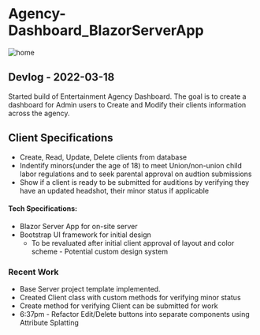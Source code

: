﻿# Agency-Dashboard_BlazorServerApp
 
 ![home](https://user-images.githubusercontent.com/71806398/159093738-14e7047b-9883-4280-bc96-17f0514c98e5.png)

<h2>
  Devlog - 2022-03-18
  </h2>
  <p>
  Started build of Entertainment Agency Dashboard. The goal is to create a dashboard for Admin users to Create and Modify their clients information across the agency.
  </p>
  <h2>
  Client Specifications
  </h2>
  <ul>
  <li>
  Create,  Read, Update, Delete clients from database
    </li>
  <li>
    Indentify minors(under the age of 18) to meet Union/non-union child labor regulations and to seek parental approval on audtion submissions
  </li>
   <li>
     Show if a client is ready to be submitted for auditions by verifying they have an updated headshot, their minor status if applicable
  </li>
  </ul>
  
  <h4>
  Tech Specifications:
  </h4>
<ul>
  <li>
  Blazor Server App for on-site server 
    </li>
  <li>
    Bootstrap UI framework for initial design 
    <ul>
      <li>
      To be revaluated after initial client approval of layout and color scheme - Potential custom design system
        </li>
      </ul>
    
  </li>
  </ul>
  
  <h3>
  Recent Work 
  </h3>
  <ul>
  <li>
  Base Server project template implemented. 
  </li>
  <li>
    Created Client class with custom methods for verifying minor status
  </li>
  <li>
    Create method for verifying Client can be submitted for work
  </li>
 
 <li>
  6:37pm - Refactor Edit/Delete buttons into separate components using Attribute Splatting
 </li>
  </ul>
